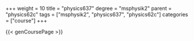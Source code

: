 +++
weight = 10
title = "physics637"
degree = "msphysik2"
parent = "physics62c"
tags = ["msphysik2", "physics637", "physics62c"]
categories = ["course"]
+++

{{< genCoursePage >}}
